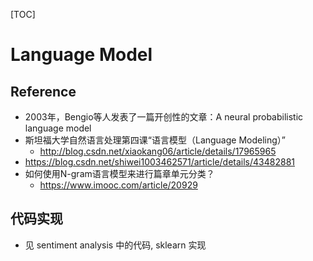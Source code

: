 [TOC]

# Language Model

## Reference
+ 2003年，Bengio等人发表了一篇开创性的文章：A neural probabilistic language model
+ 斯坦福大学自然语言处理第四课“语言模型（Language Modeling）”
	+ http://blog.csdn.net/xiaokang06/article/details/17965965
+ https://blog.csdn.net/shiwei1003462571/article/details/43482881
+ 如何使用N-gram语言模型来进行篇章单元分类？
	+ https://www.imooc.com/article/20929

## 代码实现
+ 见 sentiment analysis 中的代码, sklearn 实现